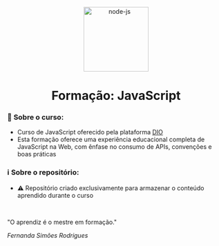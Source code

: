 <!--START_SECTION:header-->
<div align="center">
  <p align="center">
    <img 
       width="150" height="150" src="https://img.icons8.com/fluency/240/javascript.png" alt="node-js"
    />
    <h1>Formação: JavaScript</h1>
  </p>
</div>
<!--END_SECTION:header-->

### 📝 **Sobre o curso:**
- Curso de JavaScript oferecido pela plataforma [DIO](https://web.dio.me/home)
- Esta formação oferece uma experiência educacional completa de JavaScript na Web, com ênfase no consumo de APIs, convenções e boas práticas

### ℹ️ **Sobre o repositório:**
- ⚠️ Repositório criado exclusivamente para armazenar o conteúdo aprendido durante o curso

<br>

"O aprendiz é o mestre em formação." 

_Fernanda Simões Rodrigues_
